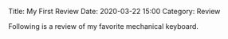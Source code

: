 Title: My First Review
Date: 2020-03-22 15:00
Category: Review

Following is a review of my favorite mechanical keyboard.